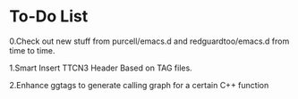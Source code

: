 
To-Do List
=====
0.Check out new stuff from purcell/emacs.d and redguardtoo/emacs.d from time to time.

1.Smart Insert TTCN3 Header Based on TAG files.

2.Enhance ggtags to generate calling graph for a certain C++ function
